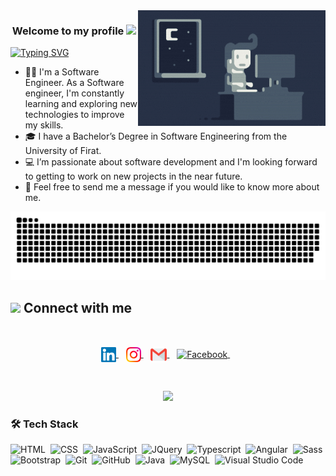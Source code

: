 
<img alt="Night Coding" src="https://raw.githubusercontent.com/AVS1508/AVS1508/master/assets/Night-Coding.gif" width="300" align="right"/>

<h3 align="center">
  Welcome to my profile 
  <img src="https://media.giphy.com/media/hvRJCLFzcasrR4ia7z/giphy.gif" width="28">
</h3>

<a href="https://git.io/typing-svg"><img src="https://readme-typing-svg.demolab.com?font=Indie+Flower&size=30&pause=1000&color=0EF732&center=true&vCenter=true&width=435&lines=Hi!+My+name+is+Omar+Akrum;I'm+a+Front-End+Developer" alt="Typing SVG" /></a>

- 👨‍💻 I'm a Software Engineer. As a Software engineer, I'm constantly learning and exploring new technologies to improve my skills.
- 🎓 I have a Bachelor’s Degree in Software Engineering from the University of Firat.
- 💻 I’m passionate about software development and I'm looking forward to getting to work on new projects in the near future.
- 📧 Feel free to send me a message if you would like to know more about me.


<div align="center">
  <a href="#">
  <img  src="https://github.com/1999AZZAR/1999AZZAR/blob/main/resources/img/grid-snake.svg"
       alt="snake" /></a>
</div>


## <img src="https://media.giphy.com/media/iY8CRBdQXODJSCERIr/giphy.gif" width="30px"> Connect with me

 <br>
<p align="center">
<a href="https://www.linkedin.com" target="_blank">
  <img align="center" alt="Linkedin" width="24px" src="https://github.com/SatYu26/SatYu26/blob/master/Assets/Linkedin.svg" />
</a> &nbsp;&nbsp;
<a href="https://www.instagram.com/omar_akrum/" target="_blank">
  <img align="center" alt="Instagram" width="24px" src="https://github.com/SatYu26/SatYu26/blob/master/Assets/Instagram.svg" />
</a> &nbsp;&nbsp;
<a href="mailto:omer.akrum01@gmail.com" >
  <img align="center" alt="Gmail" width="26px" src="https://github.com/SatYu26/SatYu26/blob/master/Assets/Gmail.svg" />
</a> &nbsp;&nbsp;
<a href="https://www.facebook.com/profile.php?id=100094963694533">
    <img align="center" alt="Facebook" width="24px" src="https://upload.wikimedia.org/wikipedia/en/thumb/0/04/Facebook_f_logo_%282021%29.svg/100px-Facebook_f_logo_%282021%29.svg.png" />
</a> &nbsp;&nbsp;
<p>
 <br>

<p  align="center">
<img src="https://user-images.githubusercontent.com/73097560/115834477-dbab4500-a447-11eb-908a-139a6edaec5c.gif">             
<br>

### 🛠  Tech Stack

![HTML](https://img.shields.io/badge/-HTML-05122A?style=flat&logo=HTML5)&nbsp;
![CSS](https://img.shields.io/badge/-CSS-05122A?style=flat&logo=CSS3&logoColor=1572B6)&nbsp;
![JavaScript](https://img.shields.io/badge/-JavaScript-05122A?style=flat&logo=javascript)&nbsp;
![JQuery](https://img.shields.io/badge/-JQuery-05122A?style=flat&logo=JQuery)&nbsp;
![Typescript](https://img.shields.io/badge/-Typescript-05122A?style=flat&logo=Typescript)&nbsp;
![Angular](https://img.shields.io/badge/-Angular-05122A?style=flat&logo=Angular)&nbsp;
![Sass](https://img.shields.io/badge/-Sass-05122A?style=flat&logo=sass)&nbsp;
![Bootstrap](https://img.shields.io/badge/-Bootstrap-05122A?style=flat&logo=bootstrap&logoColor=563D7C)&nbsp;
![Git](https://img.shields.io/badge/-Git-05122A?style=flat&logo=git)&nbsp;
![GitHub](https://img.shields.io/badge/-GitHub-05122A?style=flat&logo=github)&nbsp;
![Java](https://img.shields.io/badge/-Java-05122A?style=flat&logo=java)&nbsp;
![MySQL](https://img.shields.io/badge/-MySQL-05122A?style=flat&logo=MySQL)&nbsp;
![Visual Studio Code](https://img.shields.io/badge/-Visual%20Studio%20Code-05122A?style=flat&logo=visual-studio-code&logoColor=007ACC)&nbsp;




